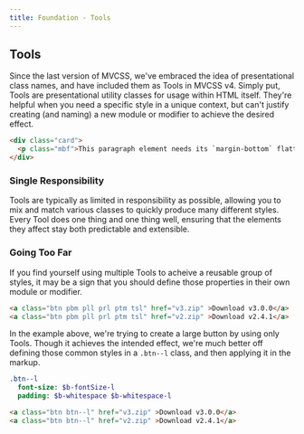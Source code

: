 ```yaml
---
title: Foundation - Tools
---
```


## Tools

Since the last version of MVCSS, we've embraced the idea of presentational class names, and have included them as Tools in MVCSS v4. Simply put, Tools are presentational utility classes for usage within HTML itself. They're helpful when you need a specific style in a unique context, but can't justify creating (and naming) a new module or modifier to achieve the desired effect.

```html
<div class="card">
  <p class="mbf">This paragraph element needs its `margin-bottom` flattened, so we're adding a class of `mbf`.</p>
</div>
```

### Single Responsibility

Tools are typically as limited in responsibility as possible, allowing you to mix and match various classes to quickly produce many different styles. Every Tool does one thing and one thing well, ensuring that the elements they affect stay both predictable and extensible.

### Going Too Far

If you find yourself using multiple Tools to acheive a reusable group of styles, it may be a sign that you should define those properties in their own module or modifier.

```html
<a class="btn pbm pll prl ptm tsl" href="v3.zip" >Download v3.0.0</a>
<a class="btn pbm pll prl ptm tsl" href="v2.zip" >Download v2.4.1</a>
```

In the example above, we're trying to create a large button by using only Tools. Though it achieves the intended effect, we're much better off defining those common styles in a `.btn--l` class, and then applying it in the markup.

```sass
.btn--l
  font-size: $b-fontSize-l
  padding: $b-whitespace $b-whitespace-l
```

```html
<a class="btn btn--l" href="v3.zip" >Download v3.0.0</a>
<a class="btn btn--l" href="v2.zip" >Download v2.4.1</a>
```
